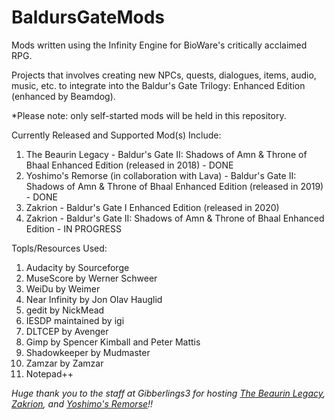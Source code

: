 # BaldursGateMods
Mods written using the Infinity Engine for BioWare's critically acclaimed RPG.

Projects that involves creating new NPCs, quests, dialogues, items, audio, music, etc. to integrate into the
Baldur's Gate Trilogy: Enhanced Edition (enhanced by Beamdog).

*Please note: only self-started mods will be held in this repository.

Currently Released and Supported Mod(s) Include:
1. The Beaurin Legacy - Baldur's Gate II: Shadows of Amn & Throne of Bhaal Enhanced Edition (released in 2018) - DONE
2. Yoshimo's Remorse (in collaboration with Lava) - Baldur's Gate II: Shadows of Amn & Throne of Bhaal Enhanced Edition (released in 2019) - DONE
3. Zakrion - Baldur's Gate I Enhanced Edition (released in 2020)
4. Zakrion - Baldur's Gate II: Shadows of Amn & Throne of Bhaal Enhanced Edition - IN PROGRESS

Topls/Resources Used: 
1. Audacity by Sourceforge
2. MuseScore by Werner Schweer
3. WeiDu by Weimer
4. Near Infinity by Jon Olav Hauglid
5. gedit by NickMead
6. IESDP maintained by igi
7. DLTCEP by Avenger
8. Gimp by Spencer Kimball and Peter Mattis
9. Shadowkeeper by Mudmaster
10. Zamzar by Zamzar
11. Notepad++

*Huge thank you to the staff at Gibberlings3 for hosting <a href="https://www.gibberlings3.net/mods/npcs/beaurin/">The Beaurin Legacy</a>, <a href="https://www.gibberlings3.net/mods/npcs/zakrion/">Zakrion</a>, and <a href="https://www.gibberlings3.net/mods/npcs/yoshimos-remorse/">Yoshimo's Remorse</a>!!*
